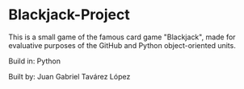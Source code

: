 # Blackjack-Project

This is a small game of the famous card game "Blackjack", made for evaluative 
purposes of the GitHub and Python object-oriented units.

Build in:
  Python
  
Built by:
  Juan Gabriel Tavárez López
